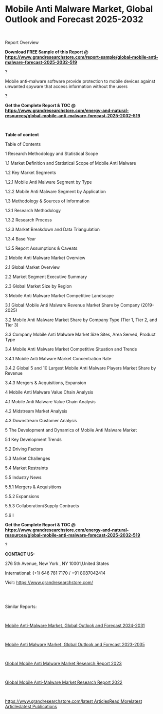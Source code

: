 <h1>Mobile Anti Malware Market, Global Outlook and Forecast 2025-2032</h1><br/><p>Report Overview</p>
 
 
 
 <div><b>Download FREE Sample of this Report @ <a href="https://www.grandresearchstore.com/report-sample/global-mobile-anti-malware-forecast-2025-2032-519">https://www.grandresearchstore.com/report-sample/global-mobile-anti-malware-forecast-2025-2032-519</a></b></div>
 
 
 
 <p>? </p>
 
 
 
 <p>Mobile anti-malware software provide protection to mobile devices against unwanted spyware that access information without the users</p>
 
 
 
 <p>? </p>
 
 
 
 <div><b>Get the Complete Report & TOC @ <a href="https://www.grandresearchstore.com/energy-and-natural-resources/global-mobile-anti-malware-forecast-2025-2032-519">https://www.grandresearchstore.com/energy-and-natural-resources/global-mobile-anti-malware-forecast-2025-2032-519</a></b></div>
 
 
 
 <p><br />
 
 <b>Table of content</b></p>
 
 
 
 <p>Table of Contents<br />
 
 1 Research Methodology and Statistical Scope<br />
 
 1.1 Market Definition and Statistical Scope of Mobile Anti Malware<br />
 
 1.2 Key Market Segments<br />
 
 1.2.1 Mobile Anti Malware Segment by Type<br />
 
 1.2.2 Mobile Anti Malware Segment by Application<br />
 
 1.3 Methodology & Sources of Information<br />
 
 1.3.1 Research Methodology<br />
 
 1.3.2 Research Process<br />
 
 1.3.3 Market Breakdown and Data Triangulation<br />
 
 1.3.4 Base Year<br />
 
 1.3.5 Report Assumptions & Caveats<br />
 
 2 Mobile Anti Malware Market Overview<br />
 
 2.1 Global Market Overview<br />
 
 2.2 Market Segment Executive Summary<br />
 
 2.3 Global Market Size by Region<br />
 
 3 Mobile Anti Malware Market Competitive Landscape<br />
 
 3.1 Global Mobile Anti Malware Revenue Market Share by Company (2019-2025)<br />
 
 3.2 Mobile Anti Malware Market Share by Company Type (Tier 1, Tier 2, and Tier 3)<br />
 
 3.3 Company Mobile Anti Malware Market Size Sites, Area Served, Product Type<br />
 
 3.4 Mobile Anti Malware Market Competitive Situation and Trends<br />
 
 3.4.1 Mobile Anti Malware Market Concentration Rate<br />
 
 3.4.2 Global 5 and 10 Largest Mobile Anti Malware Players Market Share by Revenue<br />
 
 3.4.3 Mergers & Acquisitions, Expansion<br />
 
 4 Mobile Anti Malware Value Chain Analysis<br />
 
 4.1 Mobile Anti Malware Value Chain Analysis<br />
 
 4.2 Midstream Market Analysis<br />
 
 4.3 Downstream Customer Analysis<br />
 
 5 The Development and Dynamics of Mobile Anti Malware Market<br />
 
 5.1 Key Development Trends<br />
 
 5.2 Driving Factors<br />
 
 5.3 Market Challenges<br />
 
 5.4 Market Restraints<br />
 
 5.5 Industry News<br />
 
 5.5.1 Mergers & Acquisitions<br />
 
 5.5.2 Expansions<br />
 
 5.5.3 Collaboration/Supply Contracts<br />
 
 5.6 I</p>
 
 
 
 <div><b>Get the Complete Report & TOC @ <a href="https://www.grandresearchstore.com/energy-and-natural-resources/global-mobile-anti-malware-forecast-2025-2032-519">https://www.grandresearchstore.com/energy-and-natural-resources/global-mobile-anti-malware-forecast-2025-2032-519</a></b></div>
 
 
 
 <p>? </p>
 
 
 
 <p><b>CONTACT US:</b><br />
 
 276 5th Avenue, New York , NY 10001,United States<br />
 
 International: (+1) 646 781 7170 / +91 8087042414<br />
 
 Visit: <a href="https://www.grandresearchstore.com/">https://www.grandresearchstore.com/</a><br />
 
 <br />
 
 <br />
 
 Similar Reports:<br />
 
 <br />
 
 <a href="https://www.grandresearchstore.com/energy-and-natural-resources/global-mobile-antimalware-forecast-2024-2031-372">Mobile Anti-Malware Market, Global Outlook and Forecast 2024-2031</a><br />
 
 <br />
 
 <a href="https://www.grandresearchstore.com/ict-and-media/global-mobile-anti-malware-forecast-2023-2035-586">Mobile Anti Malware Market, Global Outlook and Forecast 2023-2035</a><br />
 
 <br />
 
 <a href="https://www.grandresearchstore.com/ict-and-media/global-mobile-anti-malware-2023-476">Global Mobile Anti Malware Market Research Report 2023</a><br />
 
 <br />
 
 <a href="https://www.grandresearchstore.com/ict-and-media/global-mobile-antimalware-2022-189">Global Mobile Anti-Malware Market Research Report 2022</a><br />
 
 <br />
 
 <a href="https://gyeongbokgung.com">https://www.grandresearchstore.com/</a><a href="https://hallyeomaritime.com">latest Articles</a><a href="https://jingwansa.com">Read More</a><a href="https://nguoiviet.jp/">latest Articles</a><a href="https://www.intelmarketresearch.com/">latest Publications</a></p>